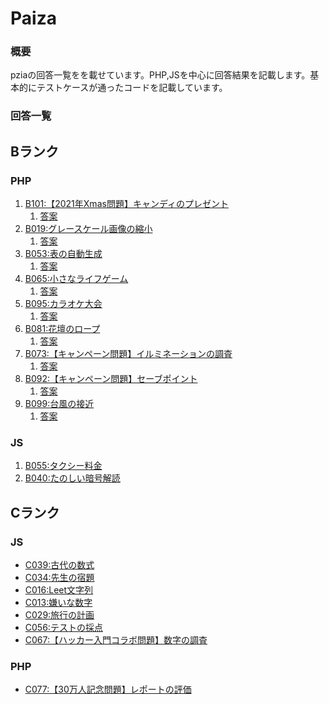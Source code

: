 # Paiza

### 概要
pziaの回答一覧をを載せています。PHP,JSを中心に回答結果を記載します。基本的にテストケースが通ったコードを記載しています。

### 回答一覧

## Bランク
### PHP
1. [B101:【2021年Xmas問題】キャンディのプレゼント]()
    1. [答案](php/rankB/B101.php)
3. [B019:グレースケール画像の縮小](https://paiza.jp/challenges/69/retry_result/38de08fb78cb22f51f6099db43261064)
    1. [答案](php/rankB/B019.php)
4. [B053:表の自動生成](https://paiza.jp/challenges/share/9d8J4kw2cTjj0NtUa6OtPydsLOTtF3BIweSwyKmC0a0?source=social)
    1. [答案](php/rankB/B053.php)
5. [B065:小さなライフゲーム](https://paiza.jp/works/challenges/304/retry)
    1. [答案](php/rankB/B065.php)
6. [B095:カラオケ大会]()
    1. [答案](php/rankB/B095.php)
8. [B081:花壇のロープ](B081.php)
    1. [答案](php/rankB/B081.php)
10. [B073:【キャンペーン問題】イルミネーションの調査](B073.php)
    1. [答案](php/rankB/B073.php) 
12. [B092:【キャンペーン問題】セーブポイント](https://paiza.jp/works/challenges/454/page/result)
    1. [答案](php/rankB/B092.php)
13. [B099:台風の接近](B099.php)
    1. [答案](php/rankB/B099.php)
### JS
1. [B055:タクシー料金](B055.js)
1. [B040:たのしい暗号解読](B040.js)

## Cランク
### JS
* [C039:古代の数式](C067.js)
* [C034:先生の宿題](C034.js)
* [C016:Leet文字列](C016.js)
* [C013:嫌いな数字](C013.js)
* [C029:旅行の計画](C029.js)
* [C056:テストの採点](C056.js)
* [C067:【ハッカー入門コラボ問題】数字の調査](C067.js)

### PHP
* [C077:【30万人記念問題】レポートの評価](C077.php)







